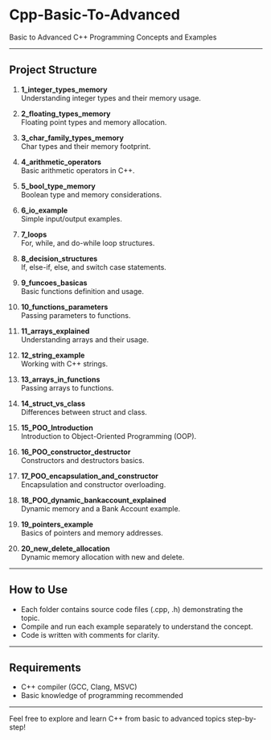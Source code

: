 # Cpp-Basic-To-Advanced

Basic to Advanced C++ Programming Concepts and Examples

---

## Project Structure

1. **1_integer_types_memory**  
   Understanding integer types and their memory usage.

2. **2_floating_types_memory**  
   Floating point types and memory allocation.

3. **3_char_family_types_memory**  
   Char types and their memory footprint.

4. **4_arithmetic_operators**  
   Basic arithmetic operators in C++.

5. **5_bool_type_memory**  
   Boolean type and memory considerations.

6. **6_io_example**  
   Simple input/output examples.

7. **7_loops**  
   For, while, and do-while loop structures.

8. **8_decision_structures**  
   If, else-if, else, and switch case statements.

9. **9_funcoes_basicas**  
   Basic functions definition and usage.

10. **10_functions_parameters**  
    Passing parameters to functions.

11. **11_arrays_explained**  
    Understanding arrays and their usage.

12. **12_string_example**  
    Working with C++ strings.

13. **13_arrays_in_functions**  
    Passing arrays to functions.

14. **14_struct_vs_class**  
    Differences between struct and class.

15. **15_POO_Introduction**  
    Introduction to Object-Oriented Programming (OOP).

16. **16_POO_constructor_destructor**  
    Constructors and destructors basics.

17. **17_POO_encapsulation_and_constructor**  
    Encapsulation and constructor overloading.

18. **18_POO_dynamic_bankaccount_explained**  
    Dynamic memory and a Bank Account example.

19. **19_pointers_example**  
    Basics of pointers and memory addresses.

20. **20_new_delete_allocation**  
    Dynamic memory allocation with new and delete.

---

## How to Use

- Each folder contains source code files (.cpp, .h) demonstrating the topic.
- Compile and run each example separately to understand the concept.
- Code is written with comments for clarity.

---

## Requirements

- C++ compiler (GCC, Clang, MSVC)
- Basic knowledge of programming recommended

---

Feel free to explore and learn C++ from basic to advanced topics step-by-step!
